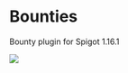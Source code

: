# Bounties
Bounty plugin for Spigot 1.16.1

[![](https://jitpack.io/v/ForgottenWorld/Bounties.svg)](https://jitpack.io/#ForgottenWorld/Bounties)

